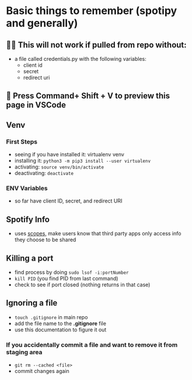# Basic things to remember (spotipy and generally)
## 🚨🚨 This will not work if pulled from repo without:
* a file called credentials.py with the following variables:
  * client id
  * secret
  * redirect uri

## 👀 Press Command+ Shift + V to preview this page in VSCode

## Venv
### First Steps
* seeing if you have installed it: virtualenv venv
* installing it: ```python3 -m pip3 install --user virtualenv```
* activating: ```source venv/bin/activate```
* deactivating: ```deactivate```

### ENV Variables
* so far have client ID, secret, and redirect URI

## Spotify Info
* uses [scopes](https://developer.spotify.com/documentation/general/guides/authorization/scopes/), make users know that third party apps only access info they choose to be shared

## Killing a port
* find process by doing ```sudo lsof -i:portNumber```
* ```kill PID``` (you find PID from last command)
* check to see if port closed (nothing returns in that case)

## Ignoring a file
* ```touch .gitignore``` in main repo
* add the file name to the **.gitignore** file
* use this documentation to figure it out
  
### If you accidentally commit a file and want to remove it from staging area
* ```git rm --cached <file>```
* commit changes again